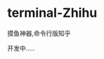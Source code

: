 # terminal-Zhihu
摸鱼神器,命令行版知乎


开发中.....


<source id="mp4" src="./static/demonstration.mp4" type="video/mp4">
</video>
